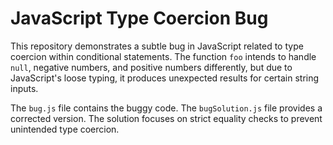 # JavaScript Type Coercion Bug

This repository demonstrates a subtle bug in JavaScript related to type coercion within conditional statements. The function `foo` intends to handle `null`, negative numbers, and positive numbers differently, but due to JavaScript's loose typing, it produces unexpected results for certain string inputs.

The `bug.js` file contains the buggy code. The `bugSolution.js` file provides a corrected version.  The solution focuses on strict equality checks to prevent unintended type coercion.